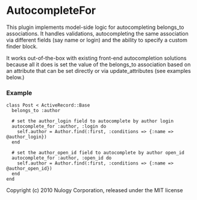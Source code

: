 AutocompleteFor
===============

This plugin implements model-side logic for autocompleting belongs_to associations.  It handles validations, autocompleting the same association via different fields (say name or login) and the ability to specify a custom finder block.

It works out-of-the-box with existing front-end autocompletion solutions because all it does is set the value of the belongs_to association based on an attribute that can be set directly or via update_attributes (see examples below.)

### Example

    class Post < ActiveRecord::Base
      belongs_to :author

      # set the author_login field to autocomplete by author login
      autocomplete_for :author, :login do
        self.author = Author.find(:first, :conditions => {:name => @author_login})
      end

      # set the author_open_id field to autocomplete by author open_id
      autocomplete_for :author, :open_id do
        self.author = Author.find(:first, :conditions => {:name => @author_open_id})
      end
    end

Copyright (c) 2010 Nulogy Corporation, released under the MIT license
